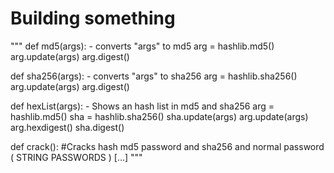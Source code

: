 # Building something
"""
def md5(args): - converts "args" to md5
    arg = hashlib.md5()
    arg.update(args)
    arg.digest()


def sha256(args): - converts "args" to sha256
    arg = hashlib.sha256()
    arg.update(args)
    arg.digest()

def hexList(args):  - Shows an hash list in md5 and sha256 
    arg = hashlib.md5()
    sha = hashlib.sha256()
    sha.update(args)
    arg.update(args)
    arg.hexdigest()
    sha.digest()

def crack(): #Cracks hash md5 password and sha256 and normal password ( STRING PASSWORDS ) 
	[...]
"""
